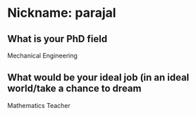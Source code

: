 # Nickname: parajal


## What is your PhD field
Mechanical Engineering

## What would be your ideal job (in an ideal world/take a chance to dream
Mathematics Teacher
